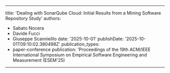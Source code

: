
---
title: 'Dealing with SonarQube Cloud: Initial Results from a Mining Software Repository Study'
authors:
- Sabato Nocera
- Davide Fucci
- Giuseppe Scannielllo
date: '2025-10-01'
publishDate: '2025-10-01T09:10:02.380498Z'
publication_types:
- paper-conference 
publication: 'Proceedings of the 19th ACM/IEEE International Symposium on Empirical Software Engineering and Measurement (ESEM'25)
---
